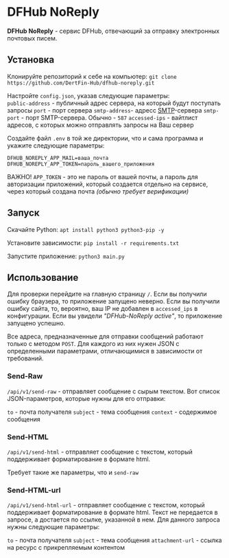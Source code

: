 # DFHub NoReply
**DFHub NoReply** - сервис DFHub, отвечающий за отправку электронных почтовых писем.

## Установка
Клонируйте репозиторий к себе на компьютер:
`git clone https://github.com/DertFin-Hub/dfhub-noreply.git`

Настройте `config.json`, указав следующие параметры:  
`public-address` - публичный адрес сервера, на который будут поступать запросы
`port` - порт сервера
`smtp-address`- адресс [SMTP](https://en.wikipedia.org/wiki/Simple_Mail_Transfer_Protocol)-сервера
`smtp-port` - порт SMTP-сервера. Обычно - `587`
`accessed-ips` - вайтлист адресов, с которых можно отправлять запросы на Ваш сервер

Создайте файл `.env` в той же директории, что и сама программа и укажите следующие параметры:
```.env
DFHUB_NOREPLY_APP_MAIL=ваша_почта
DFHUB_NOREPLY_APP_TOKEN=пароль_вашего_приложения
```

ВАЖНО! `APP_TOKEN` - это не пароль от вашей почты, а пароль для авторизации приложений, который создается отдельно на
сервисе, через который создана почта *(обычно требует верификации)*

## Запуск

Скачайте Python:
`apt install python3 python3-pip -y`

Установите зависимости:
`pip install -r requirements.txt`

Запустите приложение:
`python3 main.py`

## Использование

Для проверки перейдите на главную страницу `/`. Если вы получили ошибку браузера, то приложение запущено неверно. 
Если вы получили ошибку сайта, то, вероятно, ваш IP не добавлен в `accessed_ips` в конфигурации. Если вы увидели *"DFHub-NoReply active"*, 
то приложение запущено успешно.

Все адреса, предназначенные для отправки сообщений работают только с методом `POST`. Для каждого из них нужен JSON с 
определенными параметрами, отличающимися в зависимости от требований.

### Send-Raw
`/api/v1/send-raw` - отправляет сообщение с сырым текстом. Вот список JSON-параметров, которые нужны для его отправки:

`to` - почта получателя
`subject` - тема сообщения
`context` - cодержимое сообщения

### Send-HTML
`/api/v1/send-html` - отправляет сообщение с текстом, который поддерживает форматирование в формате html.

Требует такие же параметры, что и `send-raw`

### Send-HTML-url
`/api/v1/send-html-url` - отправляет сообщение с текстом, который поддерживает форматирование в формате html. Текст не
передается в запросе, а достается по ссылке, указанной в нем. Для данного запроса нужны следующие параметры:

`to` - почта получателя
`subject` - тема сообщения
`attachment-url` - ссылка на ресурс с прикрепляемым контентом